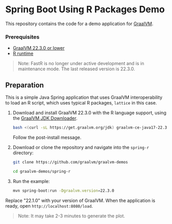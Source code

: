 # Spring Boot Using R Packages Demo

This repository contains the code for a demo application for [GraalVM](graalvm.org).

### Prerequisites

- [GraalVM 22.3.0 or lower](https://www.graalvm.org/)
- [R runtime](https://www.graalvm.org/22.3/reference-manual/r/)

>Note: FastR is no longer under active development and is in maintenance mode. The last released version is 22.3.0.

## Preparation

This is a simple Java Spring application that uses GraalVM interoperability to load an R script, which uses typical R packages, `lattice` in this case.

1. Download and install GraalVM 22.3.0 with the R language support, using the [GraalVM JDK Downloader](https://github.com/graalvm/graalvm-jdk-downloader).
    ```bash
    bash <(curl -sL https://get.graalvm.org/jdk) graalvm-ce-java17-22.3.0 -c 'R'
    ```
    Follow the post-install message.

2. Download or clone the repository and navigate into the `spring-r` directory:
    ```bash
    git clone https://github.com/graalvm/graalvm-demos
    ```
    ```bash
    cd graalvm-demos/spring-r
    ```

4. Run the example:
    ```bash
    mvn spring-boot:run -Dgraalvm.version=22.3.0
    ```

Replace "22.1.0" with your version of GraalVM.
When the application is ready, open `http://localhost:8080/load`.

> Note: It may take 2-3 minutes to generate the plot.
